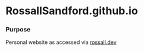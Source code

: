 # RossallSandford.github.io

### Purpose

Personal website as accessed via [rossall.dev](https://rossall.dev)
